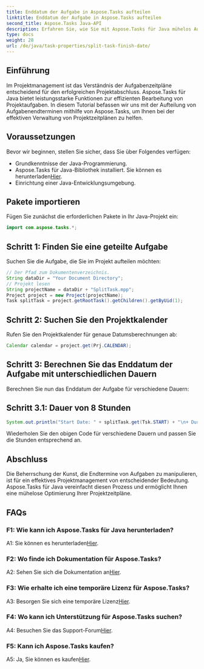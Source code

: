 ```yaml
---
title: Enddatum der Aufgabe in Aspose.Tasks aufteilen
linktitle: Enddatum der Aufgabe in Aspose.Tasks aufteilen
second_title: Aspose.Tasks Java-API
description: Erfahren Sie, wie Sie mit Aspose.Tasks für Java mühelos Aufgabenendtermine aufteilen. Verbessern Sie das Projektmanagement mit genauen Zeitplänen.
type: docs
weight: 28
url: /de/java/task-properties/split-task-finish-date/
---
```

## Einführung
Im Projektmanagement ist das Verständnis der Aufgabenzeitpläne entscheidend für den erfolgreichen Projektabschluss. Aspose.Tasks für Java bietet leistungsstarke Funktionen zur effizienten Bearbeitung von Projektaufgaben. In diesem Tutorial befassen wir uns mit der Aufteilung von Aufgabenendterminen mithilfe von Aspose.Tasks, um Ihnen bei der effektiven Verwaltung von Projektzeitplänen zu helfen.
## Voraussetzungen
Bevor wir beginnen, stellen Sie sicher, dass Sie über Folgendes verfügen:
- Grundkenntnisse der Java-Programmierung.
-  Aspose.Tasks für Java-Bibliothek installiert. Sie können es herunterladen[Hier](https://releases.aspose.com/tasks/java/).
- Einrichtung einer Java-Entwicklungsumgebung.
## Pakete importieren
Fügen Sie zunächst die erforderlichen Pakete in Ihr Java-Projekt ein:
```java
import com.aspose.tasks.*;
```
## Schritt 1: Finden Sie eine geteilte Aufgabe
Suchen Sie die Aufgabe, die Sie im Projekt aufteilen möchten:
```java
// Der Pfad zum Dokumentenverzeichnis.
String dataDir = "Your Document Directory";
// Projekt lesen
String projectName = dataDir + "SplitTask.mpp";
Project project = new Project(projectName);
Task splitTask = project.getRootTask().getChildren().getByUid(1);
```
## Schritt 2: Suchen Sie den Projektkalender
Rufen Sie den Projektkalender für genaue Datumsberechnungen ab:
```java
Calendar calendar = project.get(Prj.CALENDAR);
```
## Schritt 3: Berechnen Sie das Enddatum der Aufgabe mit unterschiedlichen Dauern
Berechnen Sie nun das Enddatum der Aufgabe für verschiedene Dauern:
## Schritt 3.1: Dauer von 8 Stunden
```java
System.out.println("Start Date: " + splitTask.get(Tsk.START) + "\n+ Duration 8 hours\nFinish Date: " + calendar.getTaskFinishDateFromDuration(splitTask, 8d));
```
Wiederholen Sie den obigen Code für verschiedene Dauern und passen Sie die Stunden entsprechend an.
## Abschluss
Die Beherrschung der Kunst, die Endtermine von Aufgaben zu manipulieren, ist für ein effektives Projektmanagement von entscheidender Bedeutung. Aspose.Tasks für Java vereinfacht diesen Prozess und ermöglicht Ihnen eine mühelose Optimierung Ihrer Projektzeitpläne.
## FAQs
### F1: Wie kann ich Aspose.Tasks für Java herunterladen?
 A1: Sie können es herunterladen[Hier](https://releases.aspose.com/tasks/java/).
### F2: Wo finde ich Dokumentation für Aspose.Tasks?
 A2: Sehen Sie sich die Dokumentation an[Hier](https://reference.aspose.com/tasks/java/).
### F3: Wie erhalte ich eine temporäre Lizenz für Aspose.Tasks?
 A3: Besorgen Sie sich eine temporäre Lizenz[Hier](https://purchase.aspose.com/temporary-license/).
### F4: Wo kann ich Unterstützung für Aspose.Tasks suchen?
 A4: Besuchen Sie das Support-Forum[Hier](https://forum.aspose.com/c/tasks/15).
### F5: Kann ich Aspose.Tasks kaufen?
 A5: Ja, Sie können es kaufen[Hier](https://purchase.aspose.com/buy).